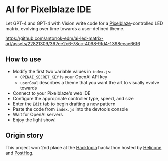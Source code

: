 # AI for Pixelblaze IDE

Let GPT-4 and GPT-4 with Vision write code for a [Pixelblaze](https://electromage.com/pixelblaze)-controlled LED matrix, evolving over time towards a user-defined theme.

https://github.com/antonok-edm/ai-led-matrix-art/assets/22821309/367ee2c6-78cc-4098-9fd4-1398eeae66f6

## How to use

- Modify the first two variable values in `index.js`:
    - `OPENAI_SECRET_KEY` is your OpenAI API key
    - `userGoal` describes a theme that you want the art to visually evolve towards
- Connect to your Pixelblaze's web IDE
- Configure the appropriate controller type, speed, and size
- Enter the `Edit` tab to begin drafting a new pattern
- Paste the code from `index.js` into the devtools console
- Wait for OpenAI servers
- Enjoy the light show!

## Origin story

This project won 2nd place at the [Hacktopia](https://www.hacktopia.xyz/) hackathon hosted by [Helicone](https://www.helicone.ai/) and [PostHog](https://posthog.com/).
